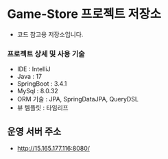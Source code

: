 # Game-Store 프로젝트 저장소
- 코드 참고용 저장소입니다.

### 프로젝트 상세 및 사용 기술
- IDE : IntelliJ
- Java : 17
- SpringBoot : 3.4.1
- MySql : 8.0.32
- ORM 기술 : JPA, SpringDataJPA, QueryDSL
- 뷰 템플릿 : 타임리프

## 운영 서버 주소
- http://15.165.177.116:8080/

